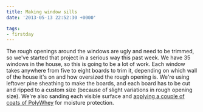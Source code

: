 ```yaml
---
title: Making window sills
date: '2013-05-13 22:52:30 +0000'

tags:
- firstday
---
```


The rough openings around the windows are ugly and need to be trimmed,
so we've started that project in a serious way this past week.  We
have 35 windows in the house, so this is going to be a lot of work.
Each window takes anywhere from five to eight boards to trim it,
depending on which wall of the house it's on and how oversized the
rough opening is.  We're using leftover pine sheathing to make the
boards, and each board has to be cut and ripped to a custom size
(because of slight variations in rough opening size).  We're also
sanding each visible surface and
[applying a couple of coats of PolyWhey](/gallery/firstday-cottage/IMG_20130513_113933.jpg) for
moisture protection.

